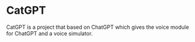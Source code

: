 # CatGPT
CatGPT is a project that based on ChatGPT which gives the voice module for ChatGPT and a voice simulator.
